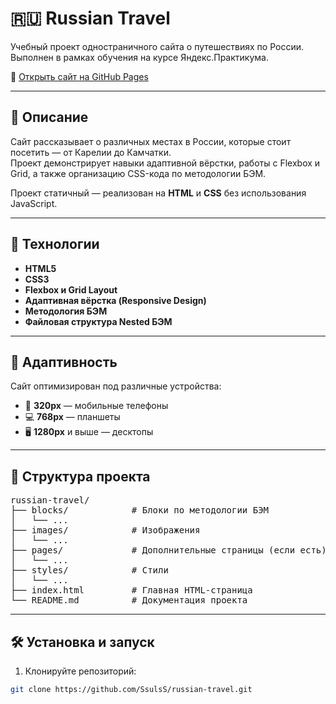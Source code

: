 # 🇷🇺 Russian Travel

Учебный проект одностраничного сайта о путешествиях по России. Выполнен в рамках обучения на курсе Яндекс.Практикума.

🔗 [Открыть сайт на GitHub Pages](https://ssulss.github.io/russian-travel/)

---

## 📖 Описание

Сайт рассказывает о различных местах в России, которые стоит посетить — от Карелии до Камчатки.  
Проект демонстрирует навыки адаптивной вёрстки, работы с Flexbox и Grid, а также организацию CSS-кода по методологии БЭМ.

Проект статичный — реализован на **HTML** и **CSS** без использования JavaScript.

---

## 🔧 Технологии

- **HTML5**
- **CSS3**
- **Flexbox и Grid Layout**
- **Адаптивная вёрстка (Responsive Design)**
- **Методология БЭМ**
- **Файловая структура Nested БЭМ**

---

## 📱 Адаптивность

Сайт оптимизирован под различные устройства:

- 📱 **320px** — мобильные телефоны  
- 💻 **768px** — планшеты  
- 🖥️ **1280px** и выше — десктопы

---

## 📁 Структура проекта

<pre>
russian-travel/
├── blocks/            # Блоки по методологии БЭМ
│   └── ...
├── images/            # Изображения
│   └── ...
├── pages/             # Дополнительные страницы (если есть)
│   └── ...
├── styles/            # Стили
│   └── ...
├── index.html         # Главная HTML-страница
└── README.md          # Документация проекта
</pre>

---

## 🛠 Установка и запуск

1. Клонируйте репозиторий:

```bash
git clone https://github.com/SsulsS/russian-travel.git
